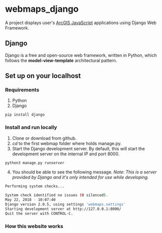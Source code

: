 # webmaps_django
A project displays user's [ArcGIS JavaScript](https://developers.arcgis.com/javascript/3/) applications using Django Web Framework.

## Django 
Django is a free and open-source web framework, written in Python, which follows the **model-view-template** architectural pattern. 
## Set up on your localhost
### Requirements
1. Python
2. Django
```bash
pip install django
```
### Install and run locally
1. Clone or download from github.
2. *cd* to the first webmap folder where holds manage.py.
3. Start the Django development server. By default, this will start the development server on the internal IP and port 8000.  
```bash
python3 manage.py runserver
```
4. You should be able to see the following message. *Note: This is a server provided by Django and it's only intended for use while developing.*
```bash
Performing system checks...

System check identified no issues (0 silenced).
May 22, 2018 - 10:07:40
Django version 2.0.5, using settings 'webmaps.settings'
Starting development server at http://127.0.0.1:8000/
Quit the server with CONTROL-C.
```
### How this website works
